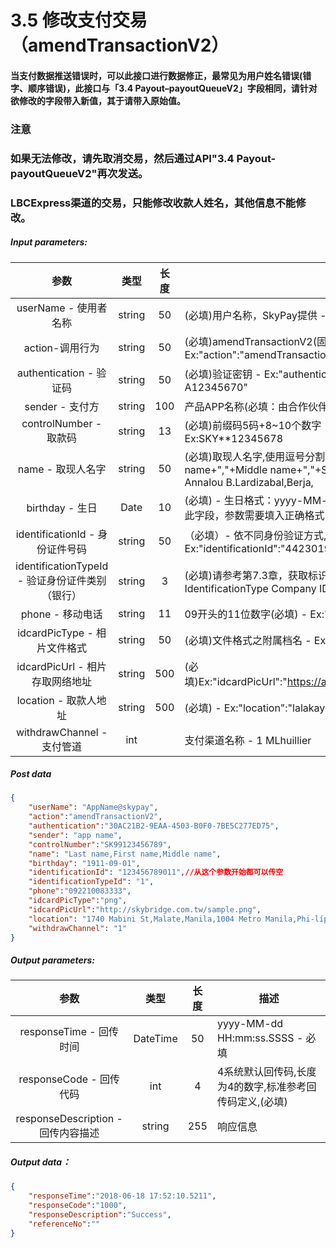 # 3.5    修改支付交易（amendTransactionV2）
#### 当支付数据推送错误时，可以此接口进行数据修正，最常见为用户姓名错误(错字、顺序错误)，此接口与「3.4 Payout–payoutQueueV2」字段相同，请针对欲修改的字段带入新值，其于请带入原始值。
### 注意
 ### 如果无法修改，请先取消交易，然后通过API"3.4 Payout-payoutQueueV2"再次发送。
### LBCExpress渠道的交易，只能修改收款人姓名，其他信息不能修改。

##### Input parameters:
| 参数                        |    类型     | 长度    |描述|
| :-------------------------: | :-----------: |:-----:|--------------------------------|  
|userName - 使用者名称|string|50|(必填)用户名称，SkyPay提供 - Ex:"userName":"AppName@skypay"|
|action-调用行为|string|50|(必填)amendTransactionV2(固定参数值) - Ex:"action":"amendTransactionV2"|
|authentication  - 验证码|string |50|(必填)验证密钥 - Ex:"authentication":"E1234567-123C-1234-123F-A12345670"|
|sender - 支付方|string|100|产品APP名称(必填：由合作伙伴设计) - Ex:"sender":"APP NAME"|
|controlNumber - 取款码|string|13|(必填)前缀码5码+8~10个数字（前缀码在绑定邮箱中获取） - Ex:SKY**12345678|
|name - 取现人名字|string |50|(必填)取现人名字,使用逗号分割。  - Last name+","+First name+","+Middle name+","+Suffix - Ex:"name":"Lardizabal,Mary Annalou B.Lardizabal,Berja,|
|birthday - 生日|Date|10|(必填) - 生日格式：yyyy-MM-dd - Ex:"birthday":"1991-10-02" -  写入此字段，参数需要填入正确格式|
|identificationId - 身份证件号码|string|50|（必填）- 依不同身份验证方式,持有证件编号 - Ex:"identificationId":"442301922000"|
|identificationTypeId - 验证身份证件类别（银行）|string |3|(必填)请参考第7.3章，获取标识类型 - Ex:IdentificationId IdentificationType Company ID2 Driver’s License|
|phone - 移动电话|string|11|09开头的11位数字(必填)  - Ex:"phone":"09270348095"|
|idcardPicType - 相片文件格式|string|50|(必填)文件格式之附属档名 - Ex:"idcardPicType":"jpg"|
|idcardPicUrl - 相片存取网络地址|string |500|(必填)Ex:"idcardPicUrl":"https://aaa.s3.amazonaws.com/uploadfile/12334"|
|location - 取款人地址|string |500|(必填) - Ex:"location":"lalakay los banos laguna"|
|withdrawChannel - 支付管道|int| |支付渠道名称 - 1 MLhuillier  |

##### Post data
```json
{
    "userName": "AppName@skypay",
    "action":"amendTransactionV2",
    "authentication":"30AC21B2-9EAA-4503-B0F0-7BE5C277ED75",
    "sender": "app name",
    "controlNumber":"SK99123456789",
    "name": "Last name,First name,Middle name",
    "birthday": "1911-09-01",
    "identificationId": "123456789011",//从这个参数开始都可以传空
    "identificationTypeId": "1",
    "phone":"092210083333",
    "idcardPicType":"png",
    "idcardPicUrl":"http://skybridge.com.tw/sample.png",
    "location": "1740 Mabini St,Malate,Manila,1004 Metro Manila,Phi-líp-pin",
    "withdrawChannel": "1"
}
```

##### Output parameters:
| 参数                        |    类型     | 长度    |描述|
| :-------------------------: | :-----------: |:-----:|--------------------------------|   
|responseTime - 回传时间|DateTime|50|yyyy-MM-dd HH:mm:ss.SSSS - 必填|
|responseCode - 回传代码|int|4|4系统默认回传码,长度为4的数字,标准参考回传码定义,(必填)|
|responseDescription - 回传内容描述|string|255|响应信息|

##### Output data：
```json
{
    "responseTime":"2018-06-18 17:52:10.5211",
    "responseCode":"1000",
    "responseDescription":"Success",
    "referenceNo":""
}
```







